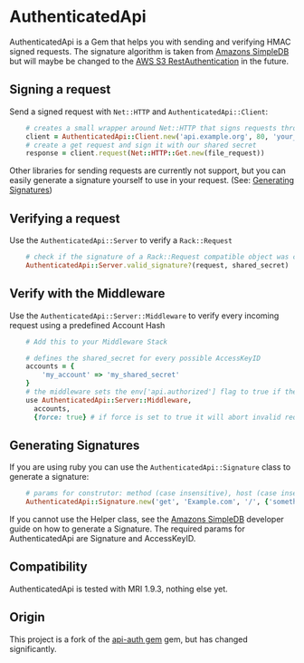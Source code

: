 AuthenticatedApi
====
AuthenticatedApi is a Gem that helps you with sending and verifying HMAC signed requests.
The signature algorithm is taken from [Amazons SimpleDB](http://docs.amazonwebservices.com/AmazonSimpleDB/latest/DeveloperGuide/HMACAuth.html)
but will maybe be changed to the [AWS S3 RestAuthentication](http://s3.amazonaws.com/doc/s3-developer-guide/RESTAuthentication.html) in the future.

Signing a request
----
Send a signed request with `Net::HTTP` and `AuthenticatedApi::Client`:

```ruby
    # creates a small wrapper around Net::HTTP that signs requests through #request
    client = AuthenticatedApi::Client.new('api.example.org', 80, 'your_access_key', 'shared_secret')
    # create a get request and sign it with our shared secret
    response = client.request(Net::HTTP::Get.new(file_request))
```

Other libraries for sending requests are currently not support, but you can easily generate a signature yourself to use in your request. (See: [Generating Signatures](#generating-signatures))

Verifying a request
----
Use the `AuthenticatedApi::Server` to verify a `Rack::Request`

```ruby
    # check if the signature of a Rack::Request compatible object was created with the shared_secret
    AuthenticatedApi::Server.valid_signature?(request, shared_secret)
```

Verify with the Middleware
----
Use the `AuthenticatedApi::Server::Middleware` to verify every incoming request using a predefined Account Hash

```ruby
    # Add this to your Middleware Stack

    # defines the shared_secret for every possible AccessKeyID
    accounts = {
        'my_account' => 'my_shared_secret'
    }
    # the middleware sets the env['api.authorized'] flag to true if the signature could be verified
    use AuthenticatedApi::Server::Middleware,
      accounts,
      {force: true} # if force is set to true it will abort invalid requests with 403 immediately
```

Generating Signatures
----
If you are using ruby you can use the `AuthenticatedApi::Signature` class to generate a signature:

```ruby
    # params for construtor: method (case insensitive), host (case insensitive), path, params (query/get and body/post)
    AuthenticatedApi::Signature.new('get', 'Example.com', '/', {'something' => 'value'}).sign_with(secret)
```

If you cannot use the Helper class, see the [Amazons SimpleDB](http://docs.amazonwebservices.com/AmazonSimpleDB/latest/DeveloperGuide/HMACAuth.html) developer guide on how to generate a Signature.
The required params for AuthenticatedApi are Signature and AccessKeyID.

Compatibility
----
AuthenticatedApi is tested with MRI 1.9.3, nothing else yet.

Origin
----
This project is a fork of the [api-auth gem](https://github.com/mgomes/api_auth) gem, but has changed significantly.
